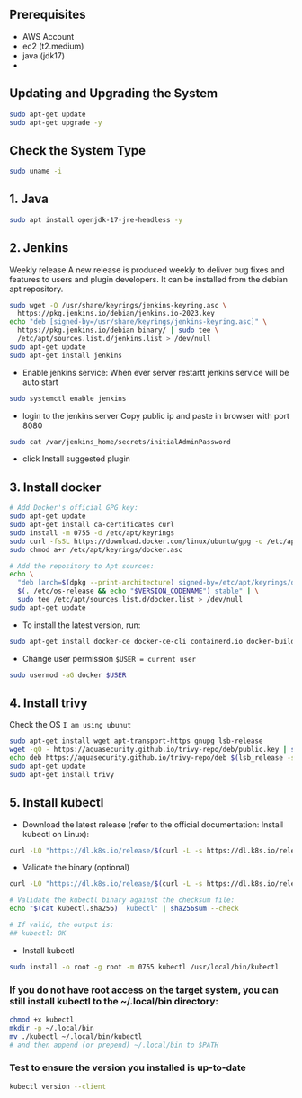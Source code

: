 ## Prerequisites
- AWS Account
- ec2 (t2.medium)
- java (jdk17)
- 

## Updating and Upgrading the System
```bash
sudo apt-get update 
sudo apt-get upgrade -y
```

## Check the System Type
```bash
sudo uname -i
```



## 1. Java
```bash
sudo apt install openjdk-17-jre-headless -y
```

## 2. Jenkins
Weekly release
A new release is produced weekly to deliver bug fixes and features to users and plugin developers. It can be installed from the debian apt repository.
```bash
sudo wget -O /usr/share/keyrings/jenkins-keyring.asc \
  https://pkg.jenkins.io/debian/jenkins.io-2023.key
echo "deb [signed-by=/usr/share/keyrings/jenkins-keyring.asc]" \
  https://pkg.jenkins.io/debian binary/ | sudo tee \
  /etc/apt/sources.list.d/jenkins.list > /dev/null
sudo apt-get update
sudo apt-get install jenkins
```
- Enable jenkins service:
When ever server restartt jenkins service will be auto start
```bash
sudo systemctl enable jenkins
```
- login to the jenkins server
Copy public ip and paste in browser with port 8080
```bash
sudo cat /var/jenkins_home/secrets/initialAdminPassword
```
- click Install suggested plugin

## 3. Install docker
```bash
# Add Docker's official GPG key:
sudo apt-get update
sudo apt-get install ca-certificates curl
sudo install -m 0755 -d /etc/apt/keyrings
sudo curl -fsSL https://download.docker.com/linux/ubuntu/gpg -o /etc/apt/keyrings/docker.asc
sudo chmod a+r /etc/apt/keyrings/docker.asc

# Add the repository to Apt sources:
echo \
  "deb [arch=$(dpkg --print-architecture) signed-by=/etc/apt/keyrings/docker.asc] https://download.docker.com/linux/ubuntu \
  $(. /etc/os-release && echo "$VERSION_CODENAME") stable" | \
  sudo tee /etc/apt/sources.list.d/docker.list > /dev/null
sudo apt-get update
```
- To install the latest version, run:
```bash
sudo apt-get install docker-ce docker-ce-cli containerd.io docker-buildx-plugin docker-compose-plugin
```
- Change user permission
`$USER = current user`
```bash
sudo usermod -aG docker $USER
```

## 4. Install trivy
Check the OS `I am using ubunut`
```bash
sudo apt-get install wget apt-transport-https gnupg lsb-release
wget -qO - https://aquasecurity.github.io/trivy-repo/deb/public.key | sudo apt-key add -
echo deb https://aquasecurity.github.io/trivy-repo/deb $(lsb_release -sc) main | sudo tee -a /etc/apt/sources.list.d/trivy.list
sudo apt-get update
sudo apt-get install trivy
```

## 5. Install kubectl
- Download the latest release (refer to the official documentation: Install kubectl on Linux):
```bash
curl -LO "https://dl.k8s.io/release/$(curl -L -s https://dl.k8s.io/release/stable.txt)/bin/linux/amd64/kubectl"
```
- Validate the binary (optional)
```bash
curl -LO "https://dl.k8s.io/release/$(curl -L -s https://dl.k8s.io/release/stable.txt)/bin/linux/amd64/kubectl.sha256"

# Validate the kubectl binary against the checksum file:
echo "$(cat kubectl.sha256)  kubectl" | sha256sum --check

# If valid, the output is: 
## kubectl: OK
```
- Install kubectl
```bash
sudo install -o root -g root -m 0755 kubectl /usr/local/bin/kubectl
```

### If you do not have root access on the target system, you can still install kubectl to the ~/.local/bin directory:
```bash
chmod +x kubectl
mkdir -p ~/.local/bin
mv ./kubectl ~/.local/bin/kubectl
# and then append (or prepend) ~/.local/bin to $PATH
```

### Test to ensure the version you installed is up-to-date
```bash
kubectl version --client
```


